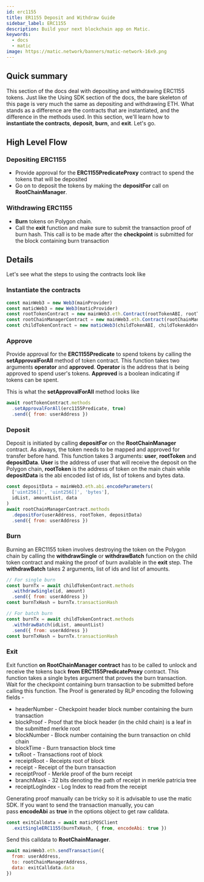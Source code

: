 ```yaml
---
id: erc1155
title: ER1155 Deposit and Withdraw Guide
sidebar_label: ERC1155
description: Build your next blockchain app on Matic.
keywords:
  - docs
  - matic
image: https://matic.network/banners/matic-network-16x9.png
---
```


## Quick summary

This section of the docs deal with depositing and withdrawing ERC1155 tokens. Just like the Using SDK section of the docs, the bare skeleton of this page is very much the same as depositing and withdrawing ETH. What stands as a difference are the contracts that are instantiated, and the difference in the methods used. In this section, we'll learn how to **instantiate the contracts**, **deposit**, **burn**, and **exit**. Let's go.


## High Level Flow

### Depositing ERC1155

- Provide approval for the **ERC1155PredicateProxy** contract to spend the tokens that will be deposited
- Go on to deposit the tokens by making the **depositFor** call on **RootChainManager**.

### Withdrawing ERC1155

- **Burn** tokens on Polygon chain.
- Call the **exit** function and make sure to submit the transaction proof of burn hash. This call is to be made after the **checkpoint** is submitted for the block containing burn transaction 


## Details

Let's see what the steps to using the contracts look like

### Instantiate the contracts
```js
const mainWeb3 = new Web3(mainProvider)
const maticWeb3 = new Web3(maticProvider)
const rootTokenContract = new mainWeb3.eth.Contract(rootTokenABI, rootTokenAddress)
const rootChainManagerContract = new mainWeb3.eth.Contract(rootChainManagerABI, rootChainManagerAddress)
const childTokenContract = new maticWeb3(childTokenABI, childTokenAddress)
```

### Approve
Provide approval for the **ERC1155Predicate** to spend tokens by calling the **setApprovalForAll** method of token contract. This function takes two arguments **operator** and **approved**. **Operator** is the address that is being approved to spend user's tokens. **Approved** is a boolean indicating if tokens can be spent.

This is what the **setApprovalForAll** method looks like 
```js
await rootTokenContract.methods
  .setApprovalForAll(erc1155Predicate, true)
  .send({ from: userAddress })
```

### Deposit
Deposit is initiated by calling **depositFor** on the **RootChainManager** contract. As always, the token needs to be mapped and approved for transfer before hand. This function takes 3 arguments: **user**, **rootToken** and **depositData**. **User** is the address of user that will receive the deposit on the Polygon chain, **rootToken** is the address of token on the main chain while **depositData** is the abi encoded list of ids, list of tokens and bytes data.

```js
const depositData = mainWeb3.eth.abi.encodeParameters(
  ['uint256[]', 'uint256[]', 'bytes'],
  idList, amountList, data
)
await rootChainManagerContract.methods
  .depositFor(userAddress, rootToken, depositData)
  .send({ from: userAddress })
```

### Burn

Burning an ERC1155 token involves destroying the token on the Polygon chain by calling the **withdrawSingle** or **withdrawBatch** function on the child token contract and making the proof of burn available in the **exit** step. The **withdrawBatch** takes 2 arguments, list of ids and list of amounts.

```js
// For single burn
const burnTx = await childTokenContract.methods
  .withdrawSingle(id, amount)
  .send({ from: userAddress })
const burnTxHash = burnTx.transactionHash
```
```js
// For batch burn
const burnTx = await childTokenContract.methods
  .withdrawBatch(idList, amountList)
  .send({ from: userAddress })
const burnTxHash = burnTx.transactionHash
```

### Exit

Exit function **on RootChainManager contract** has to be called to unlock and receive the tokens back **from ERC1155PredicateProxy** contract. This function takes a single bytes argument that proves the burn transaction. Wait for the checkpoint containing burn transaction to be submitted before calling this function. The Proof is generated by RLP encoding the following fields -

- headerNumber - Checkpoint header block number containing the burn transaction
- blockProof - Proof that the block header (in the child chain) is a leaf in the submitted merkle root
- blockNumber - Block number containing the burn transaction on child chain
- blockTime - Burn transaction block time
- txRoot - Transactions root of block
- receiptRoot - Receipts root of block
- receipt - Receipt of the burn transaction
- receiptProof - Merkle proof of the burn receipt
- branchMask - 32 bits denoting the path of receipt in merkle patricia tree
- receiptLogIndex - Log Index to read from the receipt

Generating proof manually can be tricky so it is advisable to use the matic SDK. If you want to send the transaction manually, you can pass **encodeAbi** as **true** in the options object to get raw calldata.

```js
const exitCalldata = await maticPOSClient
  .exitSingleERC1155(burnTxHash, { from, encodeAbi: true })
```

Send this calldata to **RootChainManager**.

```js
await mainWeb3.eth.sendTransaction({
  from: userAddress,
  to: rootChainManagerAddress,
  data: exitCalldata.data
})
```
